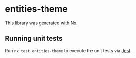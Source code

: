 # entities-theme

This library was generated with [Nx](https://nx.dev).

## Running unit tests

Run `nx test entities-theme` to execute the unit tests via [Jest](https://jestjs.io).
